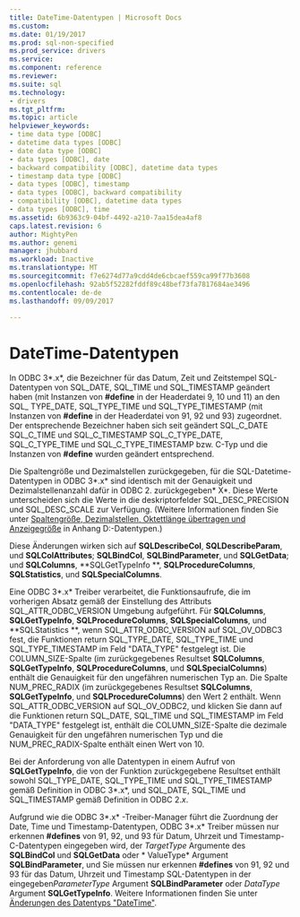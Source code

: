 ```yaml
---
title: DateTime-Datentypen | Microsoft Docs
ms.custom: 
ms.date: 01/19/2017
ms.prod: sql-non-specified
ms.prod_service: drivers
ms.service: 
ms.component: reference
ms.reviewer: 
ms.suite: sql
ms.technology:
- drivers
ms.tgt_pltfrm: 
ms.topic: article
helpviewer_keywords:
- time data type [ODBC]
- datetime data types [ODBC]
- date data type [ODBC]
- data types [ODBC], date
- backward compatibility [ODBC], datetime data types
- timestamp data type [ODBC]
- data types [ODBC], timestamp
- data types [ODBC], backward compatibility
- compatibility [ODBC], datetime data types
- data types [ODBC], time
ms.assetid: 6b9363c9-04bf-4492-a210-7aa15dea4af8
caps.latest.revision: 6
author: MightyPen
ms.author: genemi
manager: jhubbard
ms.workload: Inactive
ms.translationtype: MT
ms.sourcegitcommit: f7e6274d77a9cdd4de6cbcaef559ca99f77b3608
ms.openlocfilehash: 92ab5f52282fddf89c48bef73fa7817684ae3496
ms.contentlocale: de-de
ms.lasthandoff: 09/09/2017

---
```

# <a name="datetime-data-types"></a>DateTime-Datentypen
In ODBC 3*.x*, die Bezeichner für das Datum, Zeit und Zeitstempel SQL-Datentypen von SQL_DATE, SQL_TIME und SQL_TIMESTAMP geändert haben (mit Instanzen von **#define** in der Headerdatei 9, 10 und 11) an den SQL_ TYPE_DATE, SQL_TYPE_TIME und SQL_TYPE_TIMESTAMP (mit Instanzen von **#define** in der Headerdatei von 91, 92 und 93) zugeordnet. Der entsprechende Bezeichner haben sich seit geändert SQL_C_DATE SQL_C_TIME und SQL_C_TIMESTAMP SQL_C_TYPE_DATE, SQL_C_TYPE_TIME und SQL_C_TYPE_TIMESTAMP bzw. C-Typ und die Instanzen von **#define** wurden geändert entsprechend.  
  
 Die Spaltengröße und Dezimalstellen zurückgegeben, für die SQL-Datetime-Datentypen in ODBC 3*.x* sind identisch mit der Genauigkeit und Dezimalstellenanzahl dafür in ODBC 2. zurückgegeben* X*. Diese Werte unterscheiden sich die Werte in die deskriptorfelder SQL_DESC_PRECISION und SQL_DESC_SCALE zur Verfügung. (Weitere Informationen finden Sie unter [Spaltengröße, Dezimalstellen, Oktettlänge übertragen und Anzeigegröße](../../../odbc/reference/appendixes/column-size-decimal-digits-transfer-octet-length-and-display-size.md) in Anhang D:-Datentypen.)  
  
 Diese Änderungen wirken sich auf **SQLDescribeCol**, **SQLDescribeParam**, und **SQLColAttributes**; **SQLBindCol**, **SQLBindParameter**, und **SQLGetData**; und **SQLColumns**, **SQLGetTypeInfo **, **SQLProcedureColumns**, **SQLStatistics**, und **SQLSpecialColumns**.  
  
 Eine ODBC 3*.x* Treiber verarbeitet, die Funktionsaufrufe, die im vorherigen Absatz gemäß der Einstellung des Attributs SQL_ATTR_ODBC_VERSION Umgebung aufgeführt. Für **SQLColumns**, **SQLGetTypeInfo**, **SQLProcedureColumns**, **SQLSpecialColumns**, und **SQLStatistics **, wenn SQL_ATTR_ODBC_VERSION auf SQL_OV_ODBC3 fest, die Funktionen return SQL_TYPE_DATE, SQL_TYPE_TIME und SQL_TYPE_TIMESTAMP im Feld "DATA_TYPE" festgelegt ist. Die COLUMN_SIZE-Spalte (im zurückgegebenes Resultset **SQLColumns**, **SQLGetTypeInfo**, **SQLProcedureColumns**, und **SQLSpecialColumns**) enthält die Genauigkeit für den ungefähren numerischen Typ an. Die Spalte NUM_PREC_RADIX (im zurückgegebenes Resultset **SQLColumns**, **SQLGetTypeInfo**, und **SQLProcedureColumns**) den Wert 2 enthält. Wenn SQL_ATTR_ODBC_VERSION auf SQL_OV_ODBC2, und klicken Sie dann auf die Funktionen return SQL_DATE, SQL_TIME und SQL_TIMESTAMP im Feld "DATA_TYPE" festgelegt ist, enthält die COLUMN_SIZE-Spalte die dezimale Genauigkeit für den ungefähren numerischen Typ und die NUM_PREC_RADIX-Spalte enthält einen Wert von 10.  
  
 Bei der Anforderung von alle Datentypen in einem Aufruf von **SQLGetTypeInfo**, die von der Funktion zurückgegebene Resultset enthält sowohl SQL_TYPE_DATE, SQL_TYPE_TIME und SQL_TYPE_TIMESTAMP gemäß Definition in ODBC 3*.x*, und SQL_DATE, SQL_TIME und SQL_TIMESTAMP gemäß Definition in ODBC 2.*x*.  
  
 Aufgrund wie die ODBC 3*.x* -Treiber-Manager führt die Zuordnung der Date, Time und Timestamp-Datentypen, ODBC 3*.x* Treiber müssen nur erkennen **#defines** von 91, 92, und 93 für Datum, Uhrzeit und Timestamp-C-Datentypen eingegeben wird, der *TargetType* Argumente des **SQLBindCol** und **SQLGetData** oder * ValueType* Argument **SQLBindParameter**, und Sie müssen nur erkennen **#defines** von 91, 92 und 93 für das Datum, Uhrzeit und Timestamp SQL-Datentypen in der eingegeben*ParameterType* Argument **SQLBindParameter** oder *DataType* Argument **SQLGetTypeInfo**. Weitere Informationen finden Sie unter [Änderungen des Datentyps "DateTime"](../../../odbc/reference/develop-app/datetime-data-type-changes.md).

